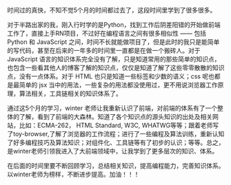 时间过的真快，不知不觉5个月的时间都过去了，这段时间里学到了很多很多。

对于半路出家的我，刚入行时学的是Python，找到工作后阴差阳错的开始做前端工作了，直接上手RN项目，不过好在编程语言之间有很多相似性 —— 包括 Python 和 JavaScript 之间，时间不长就能做项目了，但是此时的我只是能简单的写代码，甚至在后来的一年多的时间里一直都是在做一个搬砖人。对于 JavaScript 语言的知识体系完全没有了解，只是知道常用的那些简单的知识点，也包含一些看其他人的博客了解的知识点，仅仅是知道了解了这些零零散散的知识点，没有一点体系。对于 HTML 也只是知道一些标签和少数的语义；css 呢也都是最简单的 jsx 当中的用法，一些复杂的用法都没使用过，更不用说浏览器工作原理，算法相关，工具链相关的知识体系了。

通过这5个月的学习，winter 老师让我重新认识了前端，对前端的体系有了一个整体的了解，看到了前端的大森林。知道了各个知识点的源头知识的出处及相关网站，比如：ECMA-262， HTML Standard, W3C, WHATWG等等；跟着老师写了toy-browser,了解了浏览器的工作流程；进行了一些编程及算法训练，重新认知了好多编程技巧及算法知识；对组件化、工具链等有了初步的认识；等等。总之，是winter老师引领我进入了大前端领域中，让我学到了更多层次的知识、体系。

在后面的时间里要不断回顾学习，总结相关知识，提高编程能力，完善知识体系。以winter老师为榜样，不断进步提高。加油！！！